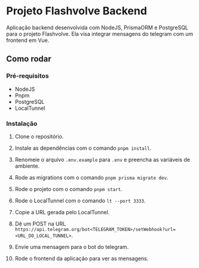 # Projeto Flashvolve Backend

Aplicação backend desenvolvida com NodeJS, PrismaORM e PostgreSQL para o projeto Flashvolve. Ela visa integrar mensagens do telegram com um frontend em Vue.

## Como rodar

### Pré-requisitos

- NodeJS
- Pnpm
- PostgreSQL
- LocalTunnel

### Instalação

1. Clone o repositório.

2. Instale as dependências com o comando `pnpm install`.

3. Renomeie o arquivo `.env.example` para `.env` e preencha as variáveis de ambiente.

4. Rode as migrations com o comando `pnpm prisma migrate dev`.

5. Rode o projeto com o comando `pnpm start`.

6. Rode o LocalTunnel com o comando `lt --port 3333`.

7. Copie a URL gerada pelo LocalTunnel.

8. Dê um POST na URL `https://api.telegram.org/bot<TELEGRAM_TOKEN>/setWebhook?url=<URL_DO_LOCAL_TUNNEL>`.

9. Envie uma mensagem para o bot do telegram.

10. Rode o frontend da aplicação para ver as mensagens.
